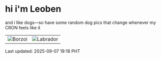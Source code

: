 # hi i'm Leoben

and i like dogs—so have some random dog pics that change whenever my CRON feels like it

|  |  |
|--------|----------|
| ![Borzoi](https://random-dog-vercel.vercel.app/api/random-borzoi?v=1757243919) | ![Labrador](https://random-dog-vercel.vercel.app/api/random-labrador?v=1757243919) |

Last updated: 2025-09-07 19:18 PHT
